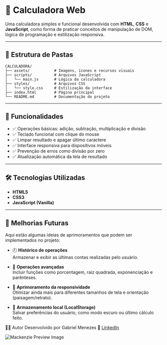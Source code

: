 # 🧮 Calculadora Web

Uma calculadora simples e funcional desenvolvida com **HTML**, **CSS** e **JavaScript**, como forma de praticar conceitos de manipulação de DOM, lógica de programação e estilização responsiva.

---
## 📁 Estrutura de Pastas

```
CALCULADORA/
├── assets/           # Imagens, ícones e recursos visuais
├── scripts/          # Arquivos JavaScript
│   └── main.js       # Lógica da calculadora
├── styles/           # Arquivos CSS
│   └── style.css     # Estilização da interface
├── index.html        # Página principal
└── README.md         # Documentação do projeto
```

---

## 🧠 Funcionalidades

- ✅ Operações básicas: adição, subtração, multiplicação e divisão  
- ✅ Teclado funcional com clique do mouse  
- ✅ Limpar resultado e apagar último caractere  
- ✅ Interface responsiva para dispositivos móveis  
- ✅ Prevenção de erros como divisão por zero  
- ✅ Atualização automática da tela de resultado

---

## 🛠️ Tecnologias Utilizadas

- **HTML5**  
- **CSS3**  
- **JavaScript (Vanilla)**  

---

## 📌 Melhorias Futuras

Aqui estão algumas ideias de aprimoramentos que podem ser implementados no projeto:

- 🕘 **Histórico de operações**  
  Armazenar e exibir as últimas contas realizadas pelo usuário.

- 🧠 **Operações avançadas**  
  Incluir funções como porcentagem, raiz quadrada, exponenciação e parênteses.

- 📱 **Aprimoramento da responsividade**  
  Otimizar ainda mais para diferentes tamanhos de tela e orientação (paisagem/retrato).

- 💾 **Armazenamento local (LocalStorage)**  
  Salvar preferências do usuário, como modo escuro ou último cálculo feito.


👨‍💻 Autor
Desenvolvido por Gabriel Menezes
🔗 [LinkedIn](https://www.linkedin.com/in/gabriel-resende-menezes/)

![Mackenzie Preview Image](https://i.ibb.co/1X8wyzb/Calculadoras-amostra.png)
